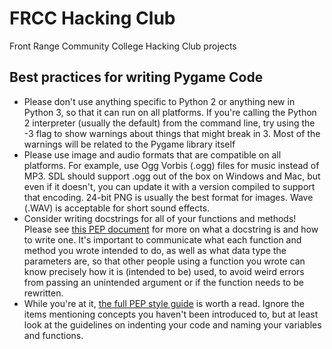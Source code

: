 # FRCC Hacking Club
Front Range Community College Hacking Club projects

## Best practices for writing Pygame Code

* Please don't use anything specific to Python 2 or anything new in Python 3, so that it can run on all platforms. If you're calling the Python 2 interpreter (usually the default) from the command line, try using the -3 flag to show warnings about things that might break in 3. Most of the warnings will be related to the Pygame library itself
* Please use image and audio formats that are compatible on all platforms. For example, use Ogg Vorbis (.ogg) files for music instead of MP3. SDL should support .ogg out of the box on Windows and Mac, but even if it doesn't, you can update it with a version compiled to support that encoding. 24-bit PNG is usually the best format for images. Wave (.WAV) is acceptable for short sound effects.
* Consider writing docstrings for all of your functions and methods! Please see [this PEP document](https://www.python.org/dev/peps/pep-0257) for more on what a docstring is and how to write one. It's important to communicate what each function and method you wrote intended to do, as well as what data type the parameters are, so that other people using a function you wrote can know precisely how it is (intended to be) used, to avoid weird errors from passing an unintended argument or if the function needs to be rewritten.
* While you're at it, [the full PEP style guide](https://www.python.org/dev/peps/pep-0008/") is worth a read. Ignore the items mentioning concepts you haven't been introduced to, but at least look at the guidelines on indenting your code and naming your variables and functions.
